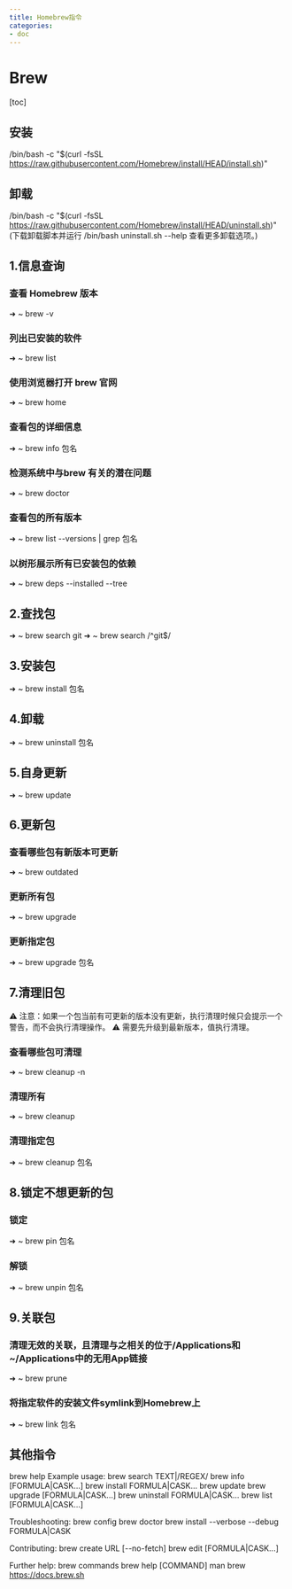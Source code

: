 ```yaml
---
title: Homebrew指令
categories:
- doc
---
```

# Brew
[toc]
## 安装
/bin/bash -c "$(curl -fsSL https://raw.githubusercontent.com/Homebrew/install/HEAD/install.sh)"
## 卸载
/bin/bash -c "$(curl -fsSL https://raw.githubusercontent.com/Homebrew/install/HEAD/uninstall.sh)"
(下载卸载脚本并运行 /bin/bash uninstall.sh --help 查看更多卸载选项。)


## 1.信息查询
### 查看 Homebrew 版本
➜  ~ brew -v
###  列出已安装的软件
➜  ~ brew list
### 使用浏览器打开 brew 官网
➜  ~ brew home
### 查看包的详细信息
➜  ~ brew info 包名
### 检测系统中与brew 有关的潜在问题
➜  ~ brew doctor
### 查看包的所有版本
➜  ~ brew list --versions | grep 包名
### 以树形展示所有已安装包的依赖
➜  ~ brew deps --installed --tree

## 2.查找包
➜  ~ brew search git
➜  ~ brew search /^git$/

## 3.安装包
➜  ~ brew install 包名

## 4.卸载
➜  ~ brew uninstall 包名

## 5.自身更新
➜  ~ brew update

## 6.更新包
### 查看哪些包有新版本可更新
➜  ~ brew outdated
### 更新所有包
➜  ~ brew upgrade
### 更新指定包
➜  ~ brew upgrade 包名

## 7.清理旧包
⚠️ 注意：如果一个包当前有可更新的版本没有更新，执行清理时候只会提示一个警告，而不会执行清理操作。
⚠️ 需要先升级到最新版本，值执行清理。 
### 查看哪些包可清理
➜  ~ brew cleanup -n
### 清理所有
➜  ~ brew cleanup
### 清理指定包
➜  ~ brew cleanup 包名

## 8.锁定不想更新的包
### 锁定
➜  ~ brew pin 包名
### 解锁
➜  ~ brew unpin 包名

## 9.关联包
### 清理无效的关联，且清理与之相关的位于/Applications和~/Applications中的无用App链接
➜  ~ brew prune
### 将指定软件的安装文件symlink到Homebrew上
➜  ~ brew link 包名




## 其他指令
 brew help
Example usage:
  brew search TEXT|/REGEX/
  brew info [FORMULA|CASK...]
  brew install FORMULA|CASK...
  brew update
  brew upgrade [FORMULA|CASK...]
  brew uninstall FORMULA|CASK...
  brew list [FORMULA|CASK...]

Troubleshooting:
  brew config
  brew doctor
  brew install --verbose --debug FORMULA|CASK

Contributing:
  brew create URL [--no-fetch]
  brew edit [FORMULA|CASK...]

Further help:
  brew commands
  brew help [COMMAND]
  man brew
  https://docs.brew.sh